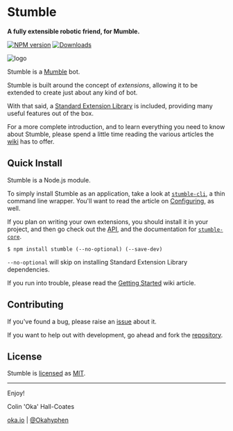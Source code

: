 # Stumble

**A fully extensible robotic friend, for Mumble.**

[![NPM version][npm-image]][npm-url] [![Downloads][npm-downloads]][npm-url]

![logo](http://oka.io/images/stumble.png)

Stumble is a [Mumble][mumble] bot.

Stumble is built around the concept of _extensions_, allowing it to be extended to create just about any kind of bot.

With that said, a [Standard Extension Library][sel] is included, providing many useful features out of the box.

For a more complete introduction, and to learn everything you need to know about Stumble, please spend a little time reading the various articles the [wiki][wiki] has to offer.

## Quick Install

Stumble is a Node.js module.

To simply install Stumble as an application, take a look at [`stumble-cli`][cli], a thin command line wrapper. You'll want to read the article on [Configuring][configuring], as well.

If you plan on writing your own extensions, you should install it in your project, and then go check out the [API][api], and the documentation for [`stumble-core`][stumble-core].

```shell
$ npm install stumble (--no-optional) (--save-dev)
```

`--no-optional` will skip on installing Standard Extension Library dependencies.

If you run into trouble, please read the [Getting Started][getting-started] wiki article.

## Contributing

If you've found a bug, please raise an [issue][issues] about it.

If you want to help out with development, go ahead and fork the [repository][repo].

## License

Stumble is [licensed][license] as [MIT][mit].

---

Enjoy!

Colin 'Oka' Hall-Coates

[oka.io](http://oka.io/) | [@Okahyphen](https://twitter.com/Okahyphen)

[repo]: https://github.com/Okahyphen/stumble
[cli]: https://github.com/Okahyphen/stumble-cli
[stumble-core]: https://github.com/Okahyphen/stumble-core

[issues]: https://github.com/Okahyphen/stumble/issues
[wiki]: https://github.com/Okahyphen/stumble/wiki

[sel]: https://github.com/Okahyphen/stumble/wiki/Standard-Extension-Library
[api]: https://github.com/Okahyphen/stumble/wiki/API
[getting-started]: https://github.com/Okahyphen/stumble/wiki/Getting-Started
[configuring]: https://github.com/Okahyphen/stumble/wiki/Configuring

[license]: https://raw.githubusercontent.com/Okahyphen/stumble/master/LICENSE

[mumble]: http://wiki.mumble.info/wiki/Main_Page
[mit]: http://opensource.org/licenses/MIT

[npm-url]: https://www.npmjs.com/package/stumble
[npm-image]: http://img.shields.io/npm/v/stumble.svg
[npm-downloads]: http://img.shields.io/npm/dm/stumble.svg
